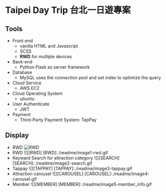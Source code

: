 # Taipei Day Trip 台北一日遊專案

## Tools
- Front-end
  - vanilla HTML and Javascript
  - SCSS
  - **RWD** for multiple devices
- Back-end
  - Python Flask as server framework
- Database
  - MySQL uses the connection pool and set index to optimize the query
- Cloud Service
  - AWS EC2
- Cloud Operating System
  - ubuntu
- User Authenticate
  - JWT
- Payment
  - Third-Party Payment System: TapPay

## Display
- RWD
  ![RWD](https://github.com/link-hsu/taipei-day-trip/blob/master/readme/image1-rwd.gif)
- RWD
  ![][RWD]
  [RWD]:./readme/image1-rwd.gif
- Keyward Search for attraction category
  ![][SEARCH]
  [SEARCH]:./readme/image2-search.gif
- Tappay
  ![][TAPPAY]
  [TAPPAY]:./readme/image3-tappay.gif
- Attraction carousel
  ![][CAROUSEL]
  [CAROUSEL]:./readme/image4-carousel.gif
- Member
  ![][MEMBER]
  [MEMBER]:./readme/image5-member_info.gif